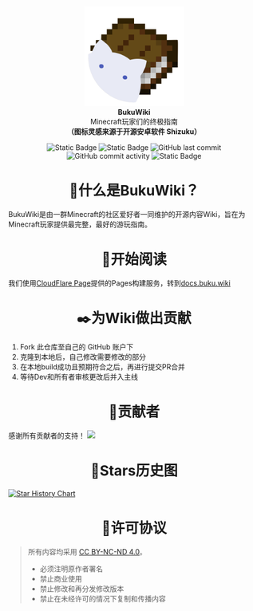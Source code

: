 <div align="center">
  <div>
    <img src="./static/img/logo.svg" alt="BukuWiki Logo" height="200" width="200"/>
  </div>
  <b>
    BukuWiki
  </b>
  <div>
    Minecraft玩家们的终极指南
  </div>
  <b>
    （图标灵感来源于开源安卓软件 Shizuku）
  </b>
</div>

<p>
  
</p>

<p align="center">
  <img alt="Static Badge" src="https://img.shields.io/badge/Build-Docusaurus-brightgreen">
  <img alt="Static Badge" src="https://img.shields.io/badge/License-CC_BY--NC--SA_4.0-brightgreen">
  <img alt="GitHub last commit" src="https://img.shields.io/github/last-commit/Moralts/BukuWiki">
  <img alt="GitHub commit activity" src="https://img.shields.io/github/commit-activity/m/Moralts/BukuWiki">
  <img alt="Static Badge" src="https://img.shields.io/badge/Action-CloudFlare_Pages-orange">
</p>

<h1 align="center">🤔什么是BukuWiki？</h1>

BukuWiki是由一群Minecraft的社区爱好者一同维护的开源内容Wiki，旨在为Minecraft玩家提供最完整，最好的游玩指南。

<h1 align="center">📖开始阅读</h1>

我们使用[CloudFlare Page](https://pages.cloudflare.com/)提供的Pages构建服务，转到[docs.buku.wiki](https://docs.buku.wiki/)

<h1 align="center">✒️为Wiki做出贡献</h1>

1. Fork 此仓库至自己的 GitHub 账户下
2. 克隆到本地后，自己修改需要修改的部分
3. 在本地build成功且预期符合之后，再进行提交PR合并
4. 等待Dev和所有者审核更改后并入主线

<h1 align="center">🌸贡献者</h1>

感谢所有贡献者的支持！
<a href="https://github.com/Moralts/BukuWiki/graphs/contributors">
  <img src="https://contrib.rocks/image?repo=Moralts/Bukuwiki" />
</a>
<h1 align="center">🌟Stars历史图</h1>

[![Star History Chart](https://api.star-history.com/svg?repos=Moralts/BukuWiki&type=Date)](https://www.star-history.com/#Moralts/BukuWiki&Date)

<h1 align="center">📄许可协议</h1>

> 所有内容均采用 [CC BY-NC-ND 4.0](https://creativecommons.org/licenses/by-nc-nd/4.0/deed.zh)。
>
> - 必须注明原作者署名
> - 禁止商业使用
> - 禁止修改和再分发修改版本
> - 禁止在未经许可的情况下复制和传播内容
